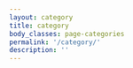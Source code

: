 ```yaml
---
layout: category
title: category
body_classes: page-categories
permalink: '/category/'
description: ''
---
```

